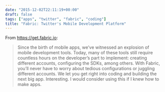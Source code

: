 ```yaml
---
date: "2015-12-02T22:11:19+00:00"
draft: false
tags: ["apps", "twitter", "fabric", "coding"]
title: "Fabric: Twitter's Mobile Development Platform"
---
```

From https://get.fabric.io:

>Since the birth of mobile apps, we’ve witnessed an explosion of mobile development tools. Today, many of these tools still require countless hours on the developer’s part to implement: creating different accounts, configuring the SDKs, among others. With Fabric, you’ll never have to worry about tedious configurations or juggling different accounts. We let you get right into coding and building the next big app. Interesting. I would consider using this if I knew how to make apps.

